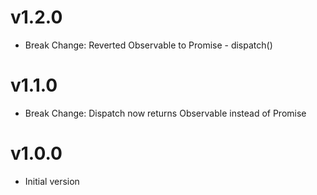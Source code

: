 # v1.2.0

* Break Change: Reverted Observable to Promise - dispatch()

# v1.1.0

* Break Change: Dispatch now returns Observable instead of Promise

# v1.0.0

* Initial version
